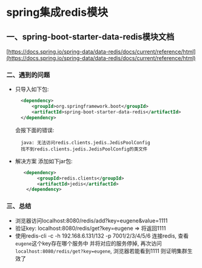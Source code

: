 # spring集成redis模块

## 一、spring-boot-starter-data-redis模块文档
[https://docs.spring.io/spring-data/data-redis/docs/current/reference/html](https://docs.spring.io/spring-data/data-redis/docs/current/reference/html)


### 二、遇到的问题

* 只导入如下包:
  ```xml
    <dependency>
        <groupId>org.springframework.boot</groupId>
        <artifactId>spring-boot-starter-data-redis</artifactId>
    </dependency>
  ```
  会报下面的错误:
  ```text
    java: 无法访问redis.clients.jedis.JedisPoolConfig
    找不到redis.clients.jedis.JedisPoolConfig的类文件
  ```
  
* 解决方案
  添加如下jar包:
    ```xml
       <dependency>
            <groupId>redis.clients</groupId>
            <artifactId>jedis</artifactId>
        </dependency>
    ```
    
### 三、总结
* 浏览器访问localhost:8080/redis/add?key=eugene&value=1111
* 验证key: localhost:8080/redis/get?key=eugene  => 将返回1111
* 使用redis-cli -c -h 192.168.6.131/132 -p 7001/2/3/4/5/6 连接redis, 查看`eugene`这个key存在哪个服务中
  并将对应的服务停掉, 再次访问`localhost:8080/redis/get?key=eugene`, 浏览器若能看到1111
  则证明集群生效了
